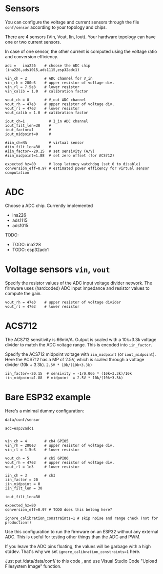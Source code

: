 # Sensors

You can configure the voltage and current sensors through the file `conf/sensor` according to your topology and chips.

There are 4 sensors (Vin, Vout, Iin, Iout). Your hardware topology can have one or two current sensors.

In case of one sensor, the other current is computed using the voltage ratio and conversion efficiency.

```
adc =   ina226    # choose the ADC chip (ina226,ads1015,ads1115,esp32adc1)

vin_ch = 2        # ADC channel for V_in
vin_rh = 200e3    # upper resistor of voltage div.
vin_rl = 7.5e3    # lower resistor
vin_calib = 1.0   # calibration factor

vout_ch = 0       # V_out ADC channel
vout_rh = 47e3    # upper resistor of voltage div.
vout_rl = 47e3    # lower resistor
vout_calib = 1.0  # calibration factor

iout_ch=1           # I_in ADC channel
iout_filt_len=30    #
iout_factor=1       #
iout_midpoint=0     #

#iin_ch=NA          # virtual sensor
#iin_filt_len=30    #
#iin_factor=-20.15  # set sensivity (A/V)
#iin_midpoint=1.88  # set zero offset (for ACS712)

expected_hz=80      # loop latency watchdog (set 0 to disable)
conversion_eff=0.97 # estimated power efficency for virtual sensor computation

```

# ADC

Choose a ADC chip. Currently implemented

* ina226
* ads1115
* ads1015

TODO:

* TODO: ina228
* TODO: esp32adc1

# Voltage sensors `vin`, `vout`

Specify the resistor values of the ADC input voltage divider network.
The firmware uses (hardcoded) ADC input impedance and resistor values to compute the gain.

```
vout_rh = 47e3    # upper resistor of voltage divider
vout_rl = 47e3    # lower resistor
```

# ACS712

The ACS712 sensitivity is 66mV/A. Output is scaled with a 10k+3.3k voltage divider to match the ADC voltage range.
This is encoded into `iin_factor`.

Specify the ACS712 midpoint voltage with `iin_midpoint` (or `iout_midpoint`).
Here the ACS712 has a MP of 2.5V, which is scaled through a voltage divider (10k + 3.3k).
`2.5V * 10k/(10k+3.3k)`

```
iin_factor=-20.15  # sensivity = -1/0.066 * (10k+3.3k)/10k
iin_midpoint=1.88  # midpoint  = 2.5V * 10k/(10k+3.3k)
```


# Bare ESP32 example

Here's a minimal dummy configuration:

`data/conf/sensor`
```
adc=esp32adc1


vin_ch = 4        # ch4 GPIO5
vin_rh = 200e3    # upper resistor of voltage div.
vin_rl = 1.5e3    # lower resistor

vout_ch = 5	      # ch5 GPIO6
vout_rh = 47e3    # upper resistor of voltage div.
vout_rl = 1e3     # lower resistor

iin_ch = 3        # ch3
iin_factor = 20
iin_midpoint = 0
iin_filt_len = 30

iout_filt_len=30

expected_hz=80
conversion_eff=0.97 # TODO does this belong here?

ignore_calibration_constraints=1 # skip noise and range check (not for production!)
```

Use this configuration to run the firmware on an ESP32 without any external ADC. This is useful for testing other things than the ADC and PWM.

If you leave the ADC pins floating, the values will be garbage with a high stddev. That's why we set `ignore_calibration_constraints=1` here.

Just put /data/data/conf/ to this code , and use Visual Studio Code "Upload Filesystem Image" function.

